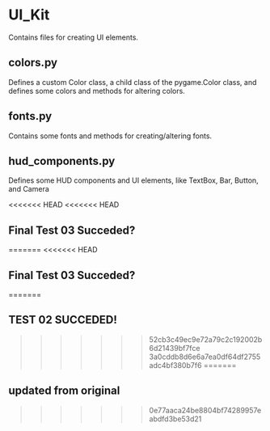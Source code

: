 # UI_Kit
Contains files for creating UI elements.

## colors.py
Defines a custom Color class, a child class of the pygame.Color class, and defines some colors and methods for altering colors.

## fonts.py
Contains some fonts and methods for creating/altering fonts.

## hud_components.py
Defines some HUD components and UI elements, like TextBox, Bar, Button, and Camera

<<<<<<< HEAD
<<<<<<< HEAD
## Final Test 03 Succeded?
=======
<<<<<<< HEAD
## Final Test 03 Succeded?
=======
## TEST 02 SUCCEDED!
>>>>>>> 52cb3c49ec9e72a79c2c192002b6d21439bf7fce
>>>>>>> 3a0cddb8d6e6a7ea0df64df2755adc4bf380b7f6
=======
## updated from original
>>>>>>> 0e77aaca24be8804bf74289957eabdfd3be53d21
